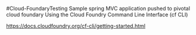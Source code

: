 
#Cloud-FoundaryTesting
Sample spring MVC application pushed to pivotal cloud foundary Using the Cloud Foundry Command Line Interface (cf CLI)


https://docs.cloudfoundry.org/cf-cli/getting-started.html



